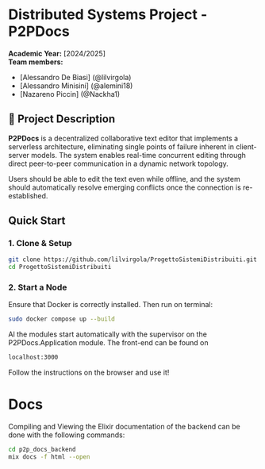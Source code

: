 # Distributed Systems Project - P2PDocs

**Academic Year:** [2024/2025]  
**Team members:**  
- [Alessandro De Biasi] (@lilvirgola)  
- [Alessandro Minisini] (@alemini18)  
- [Nazareno Piccin] (@Nackha1)

## 📌 Project Description

**P2PDocs** is a decentralized collaborative text editor that implements a serverless architecture, eliminating single points of failure inherent in client-server models. The system enables real-time concurrent editing through direct peer-to-peer communication in a dynamic network topology.

Users should be able to edit the text even while offline, and the system should automatically resolve emerging conflicts once the connection is re-established.

## Quick Start

### 1. Clone & Setup

```bash
git clone https://github.com/lilvirgola/ProgettoSistemiDistribuiti.git
cd ProgettoSistemiDistribuiti
```

### 2. Start a Node
Ensure that Docker is correctly installed. Then run on terminal:

```bash
sudo docker compose up --build
```

Al the modules start automatically with the supervisor on the P2PDocs.Application module. The front-end can be found on

```bash
localhost:3000
```

Follow the instructions on the browser and use it!

# Docs

Compiling and Viewing the Elixir documentation of the backend can be done with the following commands:

```bash
cd p2p_docs_backend
mix docs -f html --open
```